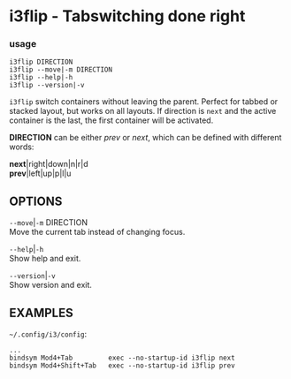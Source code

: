 # i3flip - Tabswitching done right 

### usage

```text
i3flip DIRECTION
i3flip --move|-m DIRECTION
i3flip --help|-h
i3flip --version|-v
```

`i3flip` switch containers without leaving the parent.
Perfect for tabbed or stacked layout, but works on all
layouts. If direction is `next` and the active container is
the last, the first container will be activated.  

**DIRECTION** can be either *prev* or *next*, which can be
defined with different words:  

**next**|right|down|n|r|d  
**prev**|left|up|p|l|u  


OPTIONS
-------

`--move`|`-m` DIRECTION  
Move the current tab instead of changing focus.

`--help`|`-h`  
Show help and exit.

`--version`|`-v`  
Show version and exit.

EXAMPLES
--------
`~/.config/i3/config`:  
``` text
...
bindsym Mod4+Tab         exec --no-startup-id i3flip next
bindsym Mod4+Shift+Tab   exec --no-startup-id i3flip prev
```




